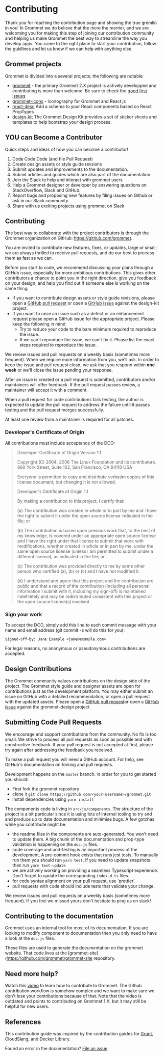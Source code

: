 # Contributing

Thank you for reaching the contribution page and showing the true gremlin in you!
In Grommet we do believe that the more the merrier, and we are welcoming you for making this step of joining our contribution community and helping us make Grommet the best way to streamline the way you develop apps.
You came to the right place to start your contribution, follow the guidlines and let us know if we can help with anything else.

## Grommet projects

Grommet is divided into a several projects; the following are notable:

- [grommet](https://github.com/grommet/grommet) - the primary
  Grommet 2.X project is actively developped and contributing is more than welcome! Be sure to check the [good first issues](https://github.com/grommet/grommet/issues?q=is%3Aissue+is%3Aopen+label%3A%22good+first+issue%22)
- [grommet-icons](https://github.com/grommet/grommet-icons) -
  Iconography for Grommet and React.js
- [react-desc](https://github.com/grommet/react-desc)
  Add a schema to your React components based on React PropTypes
- [design-kit](https://github.com/grommet/design-kit)
  The Grommet Design Kit provides a set of sticker sheets and templates to help bootstrap your design process.

## YOU can Become a Contributor

Quick steps and ideas of how you can become a contributor!

1.  Code Code Code (and file Pull Request)
2.  Create design assets or style guide revsions
3.  Submit updates and improvements to the documentation.
4.  Submit articles and guides which are also part of the documentation.
5.  Join the Slack to help and interact with grommet users
6.  Help a Grommet designer or developer by answering questions on
    StackOverflow, Slack and GitHub.
7.  Report bugs and proposing new features by filing issues on Github or ask in our Slack community
8.  Share with us exciting projects using grommet on Slack

## Contributing

The best way to collaborate with the project contributors is through the Grommet
organization on GitHub: <https://github.com/grommet>.

You are invited to contribute new features, fixes, or updates, large or small; we
are always thrilled to receive pull requests, and do our best to process them as
fast as we can.

Before you start to code, we recommend discussing your plans through a GitHub
issue, especially for more ambitious contributions. This gives other contributors
a chance to point you in the right direction, give you feedback on your design,
and help you find out if someone else is working on the same thing.

- If you want to contribute design assets or style guide revisions,
  please open a [GitHub pull
  request](https://github.com/grommet/design-kit/pulls) or open a
  [GitHub issue](https://github.com/grommet/design-kit/issues) against the
  design-kit project.
- If you want to raise an issue such as a defect or an enhancement
  request please open a GitHub issue for the appropriate project. Please
  keep the following in mind:
  - Try to reduce your code to the bare minimum required to
    reproduce the issue.
  - If we can't reproduce the issue, we can't fix it. Please list
    the exact steps required to reproduce the issue.

We review issues and pull requests on a weekly basis (sometimes more frequent).
When we require more information from you, we'll ask. In order to keep the
issue and pull request clean, we ask that you respond within **one week** or we'll
close the issue pending your response.

After an issue is created or a pull request is submitted, contributors and/or
maintainers will offer feedback. If the pull request passes review, a maintainer
will accept it with a comment.

When a pull request for code contributions fails testing, the author is
expected to update the pull request to address the failure until it
passes testing and the pull request merges successfully.

At least one review from a maintainer is required for all patches.

### Developer's Certificate of Origin

All contributions must include acceptance of the DCO:

> Developer Certificate of Origin Version 1.1
>
> Copyright (C) 2004, 2006 The Linux Foundation and its contributors. 660
> York Street, Suite 102, San Francisco, CA 94110 USA
>
> Everyone is permitted to copy and distribute verbatim copies of this
> license document, but changing it is not allowed.
>
> Developer's Certificate of Origin 1.1
>
> By making a contribution to this project, I certify that:
>
> \(a) The contribution was created in whole or in part by me and I have
> the right to submit it under the open source license indicated in the
> file; or
>
> \(b) The contribution is based upon previous work that, to the best of my
> knowledge, is covered under an appropriate open source license and I
> have the right under that license to submit that work with
> modifications, whether created in whole or in part by me, under the same
> open source license (unless I am permitted to submit under a different
> license), as indicated in the file; or
>
> \(c) The contribution was provided directly to me by some other person
> who certified (a), (b) or (c) and I have not modified it.
>
> \(d) I understand and agree that this project and the contribution are
> public and that a record of the contribution (including all personal
> information I submit with it, including my sign-off) is maintained
> indefinitely and may be redistributed consistent with this project or
> the open source license(s) involved.

### Sign your work

To accept the DCO, simply add this line to each commit message with your
name and email address (git commit -s will do this for you):

    Signed-off-by: Jane Example <jane@example.com>

For legal reasons, no anonymous or pseudonymous contributions are
accepted.

## Design Contributions

The Grommet community values contributions on the design side of the
project. The Grommet style guide and designer assets are open for
contributions just as the development platform. You may either submit an
issue on GitHub with a detailed recommendation, or open a pull request
with the updated assets.
Please open a [GitHub pull request](https://github.com/grommet/grommet-design/pulls)or open a [GitHub issue](https://github.com/grommet/grommet-design/issues) against the grommet-design project.

## Submitting Code Pull Requests

We encourage and support contributions from the community. No fix is too
small. We strive to process all pull requests as soon as possible and
with constructive feedback. If your pull request is not accepted at
first, please try again after addressing the feedback you received.

To make a pull request you will need a GitHub account. For help, see
GitHub's documentation on forking and pull requests.

Development happens on the `master` branch. In order for you to get
started you should:

- First fork the grommet repository
- clone it `git clone https://github.com/<your-username>/grommet.git`
- install dependencies using `yarn install`

The components code is living in `src/js/components`. The structure of the
project is a bit particular since it is using lots of internal tooling to try and
and produce up to date documentation and minimise bugs. A few gotchas while you
contribute might be:

- the readme files in the components are auto-generated. You won't need to update
  them. A big chunk of the documentation and prop-type validation is happening on the `doc.js` files.
- code coverage and unit-testing is an important process of the development. A
  pre-commit hook exists that runs jest tests. To manually run them you should run
  `yarn test`. If you need to update snapshots then run `yarn test-update`
- we are actively working on providing a seamless Typescript experience.
  Don't forget to update the corresponding `index.d.ts` files.
- for code syntax alignment on your pull request, use 'prettier'.
- pull requests with code should include tests that validate your change.

We review issues and pull requests on a weekly basis (sometimes more frequent). If you feel we missed yours don't hesitate to ping us on slack!

## Contributing to the documentation

Grommet uses an internal tool for most of its documentation. If you are looking
to modify component to documentation then you only need to have a look at the
`doc.js` files.

These files are used to generate the documentation on the grommet website. That
code lives at the [grommet-site](https://github.com/grommet/grommet-site repository.

## Need more help?

Watch this [video](https://vimeo.com/129681048) to learn how to contribute to Grommet. The Github
contribution workflow is somehow complex and we want to make sure we
don't lose your contributions because of that.
Note that the video is outdated and points to contributing on Grommet 1.X, but it may still be helpful for new users.

## References

This contribution guide was inspired by the contribution guides for
[Grunt](http://gruntjs.com/contributing),
[CloudSlang](http://www.cloudslang.io/#/docs#contributing-code), and
[Docker Library](https://github.com/docker-library/docs/tree/master/node).

Found an error in the documentation? [File an
issue](https://github.com/grommet/grommet-docs/issues).
